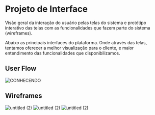 
# Projeto de Interface

Visão geral da interação do usuário pelas telas do sistema e protótipo interativo das telas com as funcionalidades que fazem parte do sistema (wireframes).

Abaixo as principais interfaces do plataforma. Onde através das telas, tentamos oferecer a melhor visualização para o cliente, e maior entendimento das funcionalidades que disponibilizamos.

## User Flow
![CONHECENDO](https://user-images.githubusercontent.com/80737152/136049742-707d232c-80eb-4106-aefd-2abb7057a3d7.png)



## Wireframes
![untitled (2)](https://user-images.githubusercontent.com/80737152/136038285-164321ae-a7bf-42e4-94eb-7f9daac6fc57.png)
![untitled (2)](https://user-images.githubusercontent.com/80737152/136038767-ea9fc1c0-e294-4af0-a3c6-06aff9191b48.png)
![untitled (2)](https://user-images.githubusercontent.com/80737152/136039043-719a4299-0e08-43f7-a33f-2a1c5c8b1e88.png)



